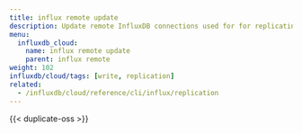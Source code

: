 ```yaml
---
title: influx remote update
description: Update remote InfluxDB connections used for for replicating data.
menu:
  influxdb_cloud:
    name: influx remote update
    parent: influx remote
weight: 102
influxdb/cloud/tags: [write, replication]
related:
  - /influxdb/cloud/reference/cli/influx/replication
---
```


{{< duplicate-oss >}}

